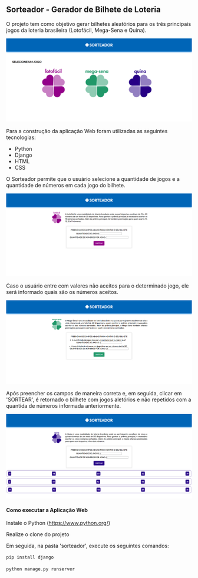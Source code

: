 ## Sorteador - Gerador de Bilhete de Loteria

O projeto tem como objetivo gerar bilhetes aleatórios para os três principais jogos da loteria brasileira (Lotofácil, Mega-Sena e Quina).

![imagem1](./imagens_README/1.png)

Para a construção da aplicação Web foram utilizadas as seguintes tecnologias:
- Python
- Django  
- HTML
- CSS

O Sorteador permite que o usuário selecione a quantidade de jogos e a quantidade de números em cada jogo do bilhete.

![imagem2](./imagens_README/2.PNG)

Caso o usuário entre com valores não aceitos para o determinado jogo, ele será informado quais são os números aceitos.

![imagem3](./imagens_README/3.PNG)

Após preencher os campos de maneira correta e, em seguida, clicar em 'SORTEAR', é retornado o bilhete com jogos aletórios e não repetidos com a quantida de números informada anteriormente.

![imagem4](./imagens_README/4.PNG)

#### Como executar a Aplicação Web

Instale o Python (https://www.python.org/)

Realize o clone do projeto

Em seguida, na pasta 'sorteador', execute os seguintes comandos:
    
    pip install django

    python manage.py runserver






